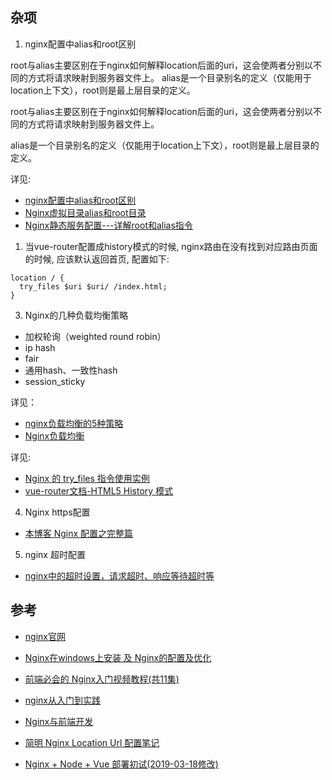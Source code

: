 ## 杂项

1. nginx配置中alias和root区别

root与alias主要区别在于nginx如何解释location后面的uri，这会使两者分别以不同的方式将请求映射到服务器文件上。 alias是一个目录别名的定义（仅能用于location上下文），root则是最上层目录的定义。

root与alias主要区别在于nginx如何解释location后面的uri，这会使两者分别以不同的方式将请求映射到服务器文件上。

alias是一个目录别名的定义（仅能用于location上下文），root则是最上层目录的定义。

详见:

- [nginx配置中alias和root区别](https://juejin.im/entry/5b31ece7f265da597d0aa8a9)
- [Nginx虚拟目录alias和root目录](https://www.cnblogs.com/kevingrace/p/6187482.html)
- [Nginx静态服务配置---详解root和alias指令](https://www.jianshu.com/p/4be0d5882ec5)

1. 当vue-router配置成history模式的时候, nginx路由在没有找到对应路由页面的时候, 应该默认返回首页, 配置如下:

```
location / {
  try_files $uri $uri/ /index.html;
}
```

3. Nginx的几种负载均衡策略

- 加权轮询（weighted round robin）
- ip hash
- fair
- 通用hash、一致性hash
- session_sticky

详见：

- [nginx负载均衡的5种策略](https://segmentfault.com/a/1190000014483200)
- [Nginx负载均衡](https://juejin.im/post/5821c24e570c350060bef4c3)


详见:

- [Nginx 的 try_files 指令使用实例](https://www.hi-linux.com/posts/53878.html)
- [vue-router文档-HTML5 History 模式](https://router.vuejs.org/zh/guide/essentials/history-mode.html#%E5%90%8E%E7%AB%AF%E9%85%8D%E7%BD%AE%E4%BE%8B%E5%AD%90)

4. Nginx https配置

- [本博客 Nginx 配置之完整篇](https://imququ.com/post/my-nginx-conf.html)

5. nginx 超时配置

- [nginx中的超时设置，请求超时、响应等待超时等](https://www.cnblogs.com/lemon-flm/p/8352194.html)



## 参考

- [nginx官网](http://nginx.org/en/download.html)
- [Nginx在windows上安装 及 Nginx的配置及优化](https://www.cnblogs.com/Chiler/p/8027167.html)
- [前端必会的 Nginx入门视频教程(共11集)](https://juejin.im/post/5bd7a6046fb9a05d2c43f8c7)
- [nginx从入门到实践](https://juejin.im/post/5a2600bdf265da432b4aaaba)
- [Nginx与前端开发](https://juejin.im/post/5bacbd395188255c8d0fd4b2)
- [简明 Nginx Location Url 配置笔记](https://www.jianshu.com/p/e154c2ef002f)

- [Nginx + Node + Vue 部署初试(2019-03-18修改)](https://zhuanlan.zhihu.com/p/56254402)